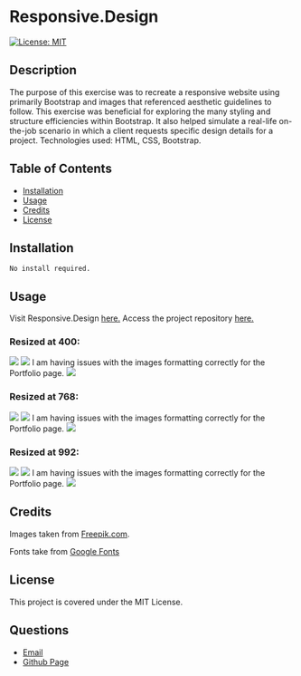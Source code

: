 
# Responsive.Design

[![License: MIT](https://img.shields.io/badge/License-MIT-yellow.svg)](https://opensource.org/licenses/MIT)
      
     
## Description

The purpose of this exercise was to recreate a responsive website using primarily Bootstrap and images that referenced aesthetic guidelines to follow.  This exercise was beneficial for exploring the many styling and structure efficiencies within Bootstrap.  It also helped simulate a real-life on-the-job scenario in which a client requests specific design details for a project.  Technologies used: HTML, CSS, Bootstrap.

## Table of Contents
 
* [Installation](#installation)
* [Usage](#usage)
* [Credits](#credits)
* [License](#license)
 
## Installation
```
No install required.
``` 

## Usage
Visit Responsive.Design [here.](https://lee-amber-alex.github.io/Responsive.Design/)  Access the project repository [here.](https://github.com/lee-amber-alex/Responsive.Design)

### Resized at 400:
![](screenshots/400.aboutme.png)
![](screenshots/400.contact.png)
I am having issues with the images formatting correctly for the Portfolio page. 
![](screenshots/400.portfolio.png)

### Resized at 768:
![](screenshots/768.aboutme.png)
![](screenshots/768.contact.png)
I am having issues with the images formatting correctly for the Portfolio page.
![](screenshots/768.portfolio.png)

### Resized at 992:
![](screenshots/992.aboutme.png)
![](screenshots/992.contact.png)
I am having issues with the images formatting correctly for the Portfolio page.
![](screenshots/992.portfolio.png)

## Credits

Images taken from [Freepik.com](https://www.freepik.com/).  

Fonts take from [Google Fonts](https://fonts.google.com/)

## License
This project is covered under the MIT License.
 

## Questions
- [Email](lee.amber.alex@gmail.com)
- [Github Page](https://github.com/lee-amber-alex)
 
